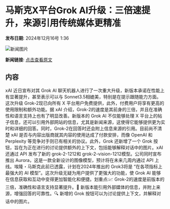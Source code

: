 # 马斯克X平台Grok AI升级：三倍速提升，来源引用传统媒体更精准

**发布日期**: 2024年12月16号 1:36

![新闻图片](https://upload.chinaz.com/2024/1216/6386993853448798052176222.png)

**新闻链接**: [点击查看原文](https://www.aibase.com/zh/news/13965)

## 内容

xAI 近日宣布对其 Grok AI 聊天机器人进行了一次重大升级，新版本承诺在性能上有显著提升，甚至表示可以与 Sonnet3.5相媲美，特别是在提示跟随能力方面。这次升级 Grok-2现已向所有 X 平台用户免费提供，此外，付费用户将享有更高的使用限制和额外功能。据 xAI 介绍，Grok-2的速度是其前身的三倍，并且在准确性和语言支持上也有了明显改善。新版本的 Grok AI 不仅能够处理 X 平台上的帖子信息，还可以引用外部网站的信息，尤其是新闻来源，这使得它能够提供更为实时和详细的回答。同时，Grok-2在回答时还会附上信息来源的引用。目前尚不清楚 xAI 是否与内容出版商就其内容的使用达成了付款安排，而像 OpenAI 和 Perplexity 等竞争对手则已有相关的协议。此外，Grok 还新增了一个 Grok 按钮，旨在为正在进行的讨论提供额外的上下文，包括能够解释对话中的图片。xAI 还通过 API 发布了新的 grok-2-1212和 grok-2-vision-1212模型。公司同时宣布推出 Aurora，这是一款全新设计的图像模型，预计将在未来几周内通过 API 上线。埃隆・马斯克此前已透露，计划在2024年推出的 Grok3将是 “在各项指标上最强大的 AI 模型”。这次升级无疑为用户提供了更强大的功能，使 Grok AI 能够在信息获取和互动中变得更加智能化和便捷。划重点:📈 Grok-2的速度是前版本的三倍，准确性和语言支持显著提升。📰 新版本能引用外部媒体的信息，并附上来源，增强回答的可靠性。🔍 新增的 Grok 按钮可以为讨论提供上下文，并解释对话中的图片。
